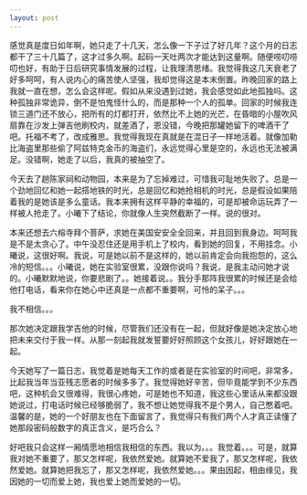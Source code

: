 ```yaml
---
layout: post
---
```

感觉真是度日如年啊，她只走了十几天，怎么像一下子过了好几年？这个月的日志都干了三十几篇了，这才过多久啊。起码一天吐两次才能达到这量啊。随便唠叨唠叨也好，有助于日后研究事情发展的过程，让我理清思绪。我觉得我这几天衰老了好多呵呵，有人说内心的痛苦使人坚强，我却觉得这是本末倒置。昨晚回家的路上我就一直在想，怎么会这样呢。假如从来没遇到过她，我会感觉如此地孤独吗。这种孤独非常诡异，倒不是怕鬼怪什么的，而是那种一个人的孤单。回家的时候我连锁三道门还不放心，把所有的灯都打开，依然比不上她的光芒，在昏暗的小屋吹风扇靠在沙发上弹吉他刷校内，就差酒了，恩没错，今晚把那罐她留下的啤酒干了吧。托福不考了，改成雅思。我觉得我现在真就是在混日子一样地活着。就像加勒比海盗里那些偷了阿兹特克金币的海盗们，永远觉得心里是空的，永远也无法被满足。没错啊，她走了以后，我真的被抽空了。

今天去了趟陈家祠和动物园，本来是为了忘掉难过，可惜我可耻地失败了。总是一个劲地回忆和她一起搭地铁的时光，总是回忆和她抢相机的时光，总是假设如果陪着我的是她该是多么童话。我本来拥有这样平静的幸福的，可是却被命运玩弄了一样被人抢走了。小曦下了结论，你就像人生突然截断了一样。说的很对。

本来还想去六榕寺拜个菩萨，求她在美国安安全全回来，并且回到我身边。呵呵我是不是太贪心了。中午没忍住还是用手机上了校内，看到她的回复，不用挂念。小曦说，这很好啊。我说，可是她以前不是这样的，她以前肯定会向我抱怨的，这么冷的短信。。。小曦说，她在实验室很累，没跟你说吗？我说，是我主动问她才说的。小曦默默地说，你要悲剧了。。她接着说。。我分手那阵我很累的时候还是会给他打电话，看来你在她心中还真是一点都不重要啊，可怜的呆子。。。

我不相信。。。

那次她决定跟我学吉他的时候，尽管我们还没有在一起，但就好像是她决定放心地把未来交付于我一样。从那一刻起我就发誓要好好照顾这个女孩儿，好好跟她在一起。

今天她写了一篇日志，我觉着是她每天工作的或者是在实验室的时间吧，非常多，比起我当年当亚残志愿者的时候多多了。我觉得她好辛苦，但毕竟能学到不少东西吧，这种机会又很难得，我很心疼她，可是她也不知道，我这些心里话从来都没跟她说过，打电话时候已经够脆弱了，我不想让她觉得我不是个男人，自己憋着吧。温馨的是，她的一个好朋友也在下面留言了，我觉得只有我们两个人才真正读懂了她那段密码般数字的真正含义，是巧合么？

好吧我只会这样一厢情愿地相信我相信的东西。我以为。。。我觉着。。。可是，就算我对她不重要了，那又怎样呢，我依然爱她。就算她不爱我了，那又怎样呢，我依然爱她。就算她把我忘了，那又怎样呢，我依然爱她。。。果由因起，相由缘见，我因她的一切而爱上她，我也爱上她而爱她的一切。